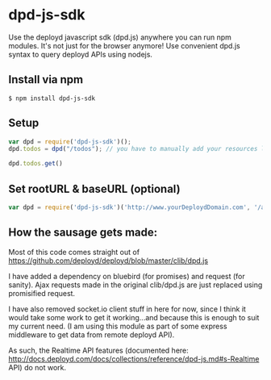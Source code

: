 dpd-js-sdk
==========

Use the deployd javascript sdk (dpd.js) anywhere you can run npm modules. It's not just for the browser anymore! Use convenient dpd.js syntax to query deployd APIs using nodejs.

## Install via npm

```Shell
$ npm install dpd-js-sdk
```


## Setup

```JavaScript
var dpd = require('dpd-js-sdk')();
dpd.todos = dpd("/todos"); // you have to manually add your resources like so

dpd.todos.get()

```

## Set rootURL & baseURL (optional)
```JavaScript
var dpd = require('dpd-js-sdk')('http://www.yourDeploydDomain.com', '/api' );
````

## How the sausage gets made:

Most of this code comes straight out of https://github.com/deployd/deployd/blob/master/clib/dpd.js

I have added a dependency on bluebird (for promises) and request (for sanity). Ajax requests made in the original clib/dpd.js are just replaced using promisified request.

I have also removed socket.io client stuff in here for now, since I think it would take some work to get it working...and because this is enough to suit my current need. (I am using this module as part of some express middleware to get data from remote deployd API).

As such, the  Realtime API features (documented here: http://docs.deployd.com/docs/collections/reference/dpd-js.md#s-Realtime API) do not work.
